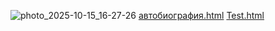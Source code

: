 ![photo_2025-10-15_16-27-26](https://github.com/user-attachments/assets/086e3eed-52f7-49bc-9d90-774160c28926)
[автобиография.html](https://github.com/user-attachments/files/22926474/default.html)
[Test.html](https://github.com/user-attachments/files/22926476/Test.html)
